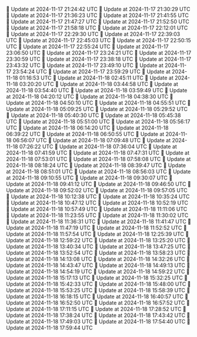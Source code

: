 🔄 Update at 2024-11-17 21:24:42 UTC
🔄 Update at 2024-11-17 21:30:29 UTC
🔄 Update at 2024-11-17 21:36:23 UTC
🔄 Update at 2024-11-17 21:41:55 UTC
🔄 Update at 2024-11-17 21:47:27 UTC
🔄 Update at 2024-11-17 21:52:50 UTC
🔄 Update at 2024-11-17 21:58:18 UTC
🔄 Update at 2024-11-17 22:12:01 UTC
🔄 Update at 2024-11-17 22:29:30 UTC
🔄 Update at 2024-11-17 22:39:03 UTC
🔄 Update at 2024-11-17 22:45:03 UTC
🔄 Update at 2024-11-17 22:50:15 UTC
🔄 Update at 2024-11-17 22:55:24 UTC
🔄 Update at 2024-11-17 23:06:50 UTC
🔄 Update at 2024-11-17 23:24:21 UTC
🔄 Update at 2024-11-17 23:30:59 UTC
🔄 Update at 2024-11-17 23:38:18 UTC
🔄 Update at 2024-11-17 23:43:32 UTC
🔄 Update at 2024-11-17 23:49:10 UTC
🔄 Update at 2024-11-17 23:54:24 UTC
🔄 Update at 2024-11-17 23:59:29 UTC
🔄 Update at 2024-11-18 01:16:53 UTC
🔄 Update at 2024-11-18 02:45:11 UTC
🔄 Update at 2024-11-18 03:20:20 UTC
🔄 Update at 2024-11-18 03:44:58 UTC
🔄 Update at 2024-11-18 03:54:40 UTC
🔄 Update at 2024-11-18 03:59:49 UTC
🔄 Update at 2024-11-18 04:20:12 UTC
🔄 Update at 2024-11-18 04:38:30 UTC
🔄 Update at 2024-11-18 04:50:10 UTC
🔄 Update at 2024-11-18 04:55:51 UTC
🔄 Update at 2024-11-18 05:09:25 UTC
🔄 Update at 2024-11-18 05:29:52 UTC
🔄 Update at 2024-11-18 05:40:30 UTC
🔄 Update at 2024-11-18 05:45:38 UTC
🔄 Update at 2024-11-18 05:51:00 UTC
🔄 Update at 2024-11-18 05:56:17 UTC
🔄 Update at 2024-11-18 06:14:20 UTC
🔄 Update at 2024-11-18 06:39:22 UTC
🔄 Update at 2024-11-18 06:50:55 UTC
🔄 Update at 2024-11-18 06:56:07 UTC
🔄 Update at 2024-11-18 07:09:48 UTC
🔄 Update at 2024-11-18 07:26:22 UTC
🔄 Update at 2024-11-18 07:36:04 UTC
🔄 Update at 2024-11-18 07:41:59 UTC
🔄 Update at 2024-11-18 07:47:31 UTC
🔄 Update at 2024-11-18 07:53:01 UTC
🔄 Update at 2024-11-18 07:58:08 UTC
🔄 Update at 2024-11-18 08:18:24 UTC
🔄 Update at 2024-11-18 08:39:47 UTC
🔄 Update at 2024-11-18 08:51:01 UTC
🔄 Update at 2024-11-18 08:56:03 UTC
🔄 Update at 2024-11-18 09:10:55 UTC
🔄 Update at 2024-11-18 09:30:07 UTC
🔄 Update at 2024-11-18 09:41:12 UTC
🔄 Update at 2024-11-18 09:46:50 UTC
🔄 Update at 2024-11-18 09:52:02 UTC
🔄 Update at 2024-11-18 09:57:05 UTC
🔄 Update at 2024-11-18 10:12:38 UTC
🔄 Update at 2024-11-18 10:35:24 UTC
🔄 Update at 2024-11-18 10:47:12 UTC
🔄 Update at 2024-11-18 10:52:19 UTC
🔄 Update at 2024-11-18 10:57:49 UTC
🔄 Update at 2024-11-18 11:11:06 UTC
🔄 Update at 2024-11-18 11:23:55 UTC
🔄 Update at 2024-11-18 11:30:02 UTC
🔄 Update at 2024-11-18 11:36:31 UTC
🔄 Update at 2024-11-18 11:41:47 UTC
🔄 Update at 2024-11-18 11:47:19 UTC
🔄 Update at 2024-11-18 11:52:52 UTC
🔄 Update at 2024-11-18 11:57:54 UTC
🔄 Update at 2024-11-18 12:25:39 UTC
🔄 Update at 2024-11-18 12:59:22 UTC
🔄 Update at 2024-11-18 13:25:20 UTC
🔄 Update at 2024-11-18 13:40:34 UTC
🔄 Update at 2024-11-18 13:47:25 UTC
🔄 Update at 2024-11-18 13:52:54 UTC
🔄 Update at 2024-11-18 13:58:23 UTC
🔄 Update at 2024-11-18 14:13:08 UTC
🔄 Update at 2024-11-18 14:32:26 UTC
🔄 Update at 2024-11-18 14:43:47 UTC
🔄 Update at 2024-11-18 14:49:13 UTC
🔄 Update at 2024-11-18 14:54:19 UTC
🔄 Update at 2024-11-18 14:59:22 UTC
🔄 Update at 2024-11-18 15:17:13 UTC
🔄 Update at 2024-11-18 15:32:25 UTC
🔄 Update at 2024-11-18 15:42:33 UTC
🔄 Update at 2024-11-18 15:48:00 UTC
🔄 Update at 2024-11-18 15:53:25 UTC
🔄 Update at 2024-11-18 15:58:39 UTC
🔄 Update at 2024-11-18 16:18:15 UTC
🔄 Update at 2024-11-18 16:40:57 UTC
🔄 Update at 2024-11-18 16:52:50 UTC
🔄 Update at 2024-11-18 16:57:52 UTC
🔄 Update at 2024-11-18 17:11:15 UTC
🔄 Update at 2024-11-18 17:28:52 UTC
🔄 Update at 2024-11-18 17:38:24 UTC
🔄 Update at 2024-11-18 17:43:42 UTC
🔄 Update at 2024-11-18 17:49:03 UTC
🔄 Update at 2024-11-18 17:54:40 UTC
🔄 Update at 2024-11-18 17:59:44 UTC
